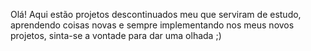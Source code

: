 Olá! Aqui estão projetos descontinuados meu que serviram de estudo, aprendendo coisas novas e sempre implementando nos meus novos projetos, sinta-se a vontade para dar uma olhada ;)